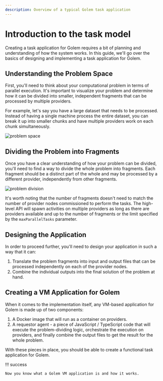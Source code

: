 ```yaml
---
description: Overview of a typical Golem task application
---
```


# Introduction to the task model

Creating a task application for Golem requires a bit of planning and understanding of how the system works. In this guide, we'll go over the basics of designing and implementing a task application for Golem.

## Understanding the Problem Space

First, you'll need to think about your computational problem in terms of parallel execution. It's important to visualize your problem and determine how it can be divided into smaller, independent fragments that can be processed by multiple providers.

For example, let's say you have a large dataset that needs to be processed. Instead of having a single machine process the entire dataset, you can break it up into smaller chunks and have multiple providers work on each chunk simultaneously.

![problem space](/assets/js-tutorial-01.jpeg)

## Dividing the Problem into Fragments

Once you have a clear understanding of how your problem can be divided, you'll need to find a way to divide the whole problem into fragments. Each fragment should be a distinct part of the whole and may be processed by a different provider, independently from other fragments.

![problem division](/assets/js-tutorial-02.jpeg)

It's worth noting that the number of fragments doesn't need to match the number of provider nodes commissioned to perform the tasks. The high-level API will spawn activities on multiple providers as long as there are providers available and up to the number of fragments or the limit specified by the `maxParallelTasks` parameter.

## Designing the Application

In order to proceed further, you'll need to design your application in such a way that it can:

1. Translate the problem fragments into input and output files that can be processed independently on each of the provider nodes.
2. Combine the individual outputs into the final solution of the problem at hand.

## Creating a VM Application for Golem

When it comes to the implementation itself, any VM-based application for Golem is made up of two components:

1. A Docker image that will run as a container on providers.
2. A requestor agent - a piece of JavaScript / TypeScript code that will execute the problem-dividing logic, orchestrate the execution on providers, and finally combine the output files to get the result for the whole problem.

With these pieces in place, you should be able to create a functional task application for Golem.

!!! success

    Now you know what a Golem VM application is and how it works.

